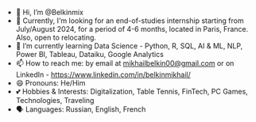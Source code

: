 - 👋 Hi, I’m @Belkinmix
- 👀 Currently, I'm looking for an end-of-studies internship starting from July/August 2024, for a period of 4-6 months, located in Paris, France. Also, open to relocating.
- 🌱 I’m currently learning Data Science - Python, R, SQL, AI & ML, NLP, Power BI, Tableau, Dataiku, Google Analytics
- 📫 How to reach me: by email at mikhailbelkin00@gmail.com or on LinkedIn - https://www.linkedin.com/in/belkinmikhail/
- 😄 Pronouns: He/Him
- 💕 Hobbies & Interests: Digitalization, Table Tennis, FinTech, PC Games, Technologies, Traveling
- 🗣️ Languages: Russian, English, French

<!---
Belkinmix/Belkinmix is a ✨ special ✨ repository because its `README.md` (this file) appears on your GitHub profile.
You can click the Preview link to take a look at your changes.
--->
